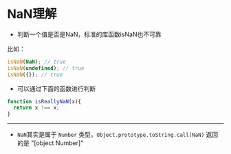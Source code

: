 NaN理解
===

- 判断一个值是否是NaN，标准的库函数isNaN也不可靠

比如：

```javascript
isNaN(NaN); // true
isNaN(undefined); // true
isNaN({}); // true
```

- 可以通过下面的函数进行判断

```javascript
function isReallyNaN(x){
  return x !== x;
}
```

---

- `NaN`其实是属于 `Number` 类型，`Object.prototype.toString.call(NaN)` 返回的是 "[object Number]"